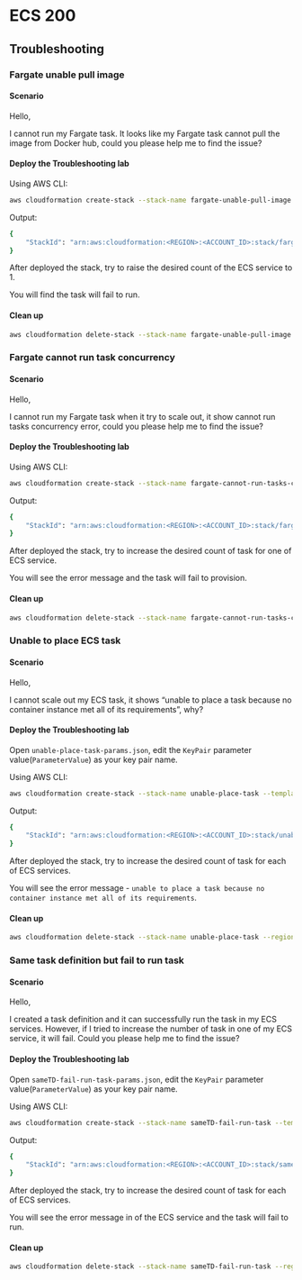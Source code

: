 ECS 200
===

## Troubleshooting

### Fargate unable pull image

#### Scenario

Hello,

I cannot run my Fargate task. It looks like my Fargate task cannot
pull the image from Docker hub, could you please help me to find the issue?

#### Deploy the Troubleshooting lab

Using AWS CLI:

```bash
aws cloudformation create-stack --stack-name fargate-unable-pull-image --template-body file://$PWD/fargate-unable-pull-image.yml --parameters file://$PWD/fargate-unable-pull-image-params.json --region <REGION> --capabilities CAPABILITY_NAMED_IAM

```

Output:

```bash
{
    "StackId": "arn:aws:cloudformation:<REGION>:<ACCOUNT_ID>:stack/fargate-unable-pull-image/XXXXXXXXX-XXXX-XXXX-XXXX-XXXXXXXXXXXX"
}
```

After deployed the stack, try to raise the desired count of the ECS service to 1.

You will find the task will fail to run.

#### Clean up

```bash
aws cloudformation delete-stack --stack-name fargate-unable-pull-image --region <REGION>
```

### Fargate cannot run task concurrency

#### Scenario

Hello,

I cannot run my Fargate task when it try to scale out, it show
cannot run tasks concurrency error, could you please help me to find the issue?


#### Deploy the Troubleshooting lab

Using AWS CLI:

```bash
aws cloudformation create-stack --stack-name fargate-cannot-run-tasks-concurrency --template-body file://$PWD/fargate-cannot-run-tasks-concurrency.yml --parameters file://$PWD/fargate-cannot-run-tasks-concurrency-params.json --region <REGION> --capabilities CAPABILITY_NAMED_IAM
```

Output:

```bash
{
    "StackId": "arn:aws:cloudformation:<REGION>:<ACCOUNT_ID>:stack/fargate-cannot-run-tasks-concurrency/XXXXXXXXX-XXXX-XXXX-XXXX-XXXXXXXXXXXX"
}
```

After deployed the stack, try to increase the desired count of task for one of ECS service.

You will see the error message and the task will fail to provision.

#### Clean up

```bash
aws cloudformation delete-stack --stack-name fargate-cannot-run-tasks-concurrency --region <REGION>
```

### Unable to place ECS task

#### Scenario

Hello,

I cannot scale out my ECS task, it shows “unable to place a task
because no container instance met all of its requirements”, why?


#### Deploy the Troubleshooting lab

Open `unable-place-task-params.json`, edit the `KeyPair`
parameter value(`ParameterValue`) as your key pair name.

Using AWS CLI:

```bash
aws cloudformation create-stack --stack-name unable-place-task --template-body file://$PWD/unable-place-task.yml --parameters file://$PWD/unable-place-task-params.json --region <REGION> --capabilities CAPABILITY_NAMED_IAM
```

Output:

```bash
{
    "StackId": "arn:aws:cloudformation:<REGION>:<ACCOUNT_ID>:stack/unable-place-task/XXXXXXXXX-XXXX-XXXX-XXXX-XXXXXXXXXXXX"
}
```

After deployed the stack, try to increase the desired count of task for each of ECS services.

You will see the error message - `unable to place a task because no container instance met all of its requirements`.

#### Clean up

```bash
aws cloudformation delete-stack --stack-name unable-place-task --region <REGION>
```

### Same task definition but fail to run task

#### Scenario

Hello,

I created a task definition and it can successfully run the task in my
ECS services. However, if I tried to increase the number of task in one of
my ECS service, it will fail. Could you please help me to find the issue?


#### Deploy the Troubleshooting lab

Open `sameTD-fail-run-task-params.json`, edit the `KeyPair`
parameter value(`ParameterValue`) as your key pair name.

Using AWS CLI:

```bash
aws cloudformation create-stack --stack-name sameTD-fail-run-task --template-body file://$PWD/sameTD-fail-run-task.yml --parameters file://$PWD/sameTD-fail-run-task-params.json --region <REGION> --capabilities CAPABILITY_NAMED_IAM
```

Output:

```bash
{
    "StackId": "arn:aws:cloudformation:<REGION>:<ACCOUNT_ID>:stack/sameTD-fail-run-task/XXXXXXXXX-XXXX-XXXX-XXXX-XXXXXXXXXXXX"
}
```

After deployed the stack, try to increase the desired count of task for each of ECS services.

You will see the error message in of the ECS service and the task will fail to run.

#### Clean up

```bash
aws cloudformation delete-stack --stack-name sameTD-fail-run-task --region <REGION>
```
